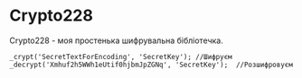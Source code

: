 # Crypto228
Crypto228 - моя простенька шифрувальна бібліотечка.


```
_crypt('SecretTextForEncoding', 'SecretKey'); //Шифруєм
_decrypt('Xmhuf2h5WWh1eUtif0hjbmJpZGNq', 'SecretKey');	//Розшифровуєм
```
